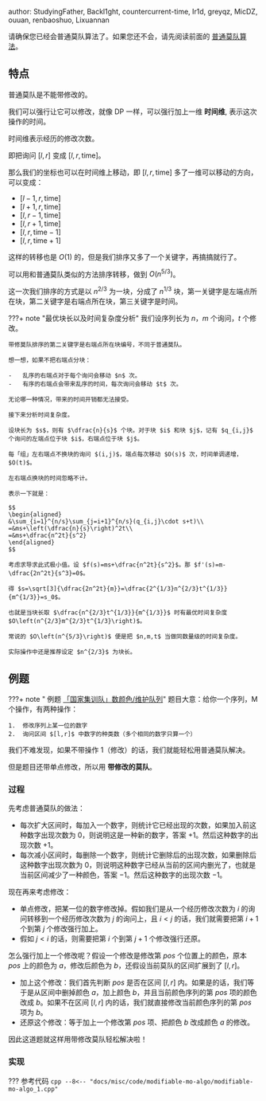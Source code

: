 author: StudyingFather, Backl1ght, countercurrent-time, Ir1d, greyqz, MicDZ, ouuan, renbaoshuo, Lixuannan

请确保您已经会普通莫队算法了。如果您还不会，请先阅读前面的 [普通莫队算法](mo-algo.md)。

## 特点

普通莫队是不能带修改的。

我们可以强行让它可以修改，就像 DP 一样，可以强行加上一维 **时间维**, 表示这次操作的时间。

时间维表示经历的修改次数。

即把询问 $[l,r]$ 变成 $[l,r,\text{time}]$。

那么我们的坐标也可以在时间维上移动，即 $[l,r,\text{time}]$ 多了一维可以移动的方向，可以变成：

-   $[l-1,r,\text{time}]$
-   $[l+1,r,\text{time}]$
-   $[l,r-1,\text{time}]$
-   $[l,r+1,\text{time}]$
-   $[l,r,\text{time}-1]$
-   $[l,r,\text{time}+1]$

这样的转移也是 $O(1)$ 的，但是我们排序又多了一个关键字，再搞搞就行了。

可以用和普通莫队类似的方法排序转移，做到 $O(n^{5/3})$。

这一次我们排序的方式是以 $n^{2/3}$ 为一块，分成了 $n^{1/3}$ 块，第一关键字是左端点所在块，第二关键字是右端点所在块，第三关键字是时间。

???+ note "最优块长以及时间复杂度分析"
    我们设序列长为 $n$，$m$ 个询问，$t$ 个修改。
    
    带修莫队排序的第二关键字是右端点所在块编号，不同于普通莫队。
    
    想一想，如果不把右端点分块：
    
    -   乱序的右端点对于每个询问会移动 $n$ 次。
    -   有序的右端点会带来乱序的时间，每次询问会移动 $t$ 次。
    
    无论哪一种情况，带来的时间开销都无法接受。
    
    接下来分析时间复杂度。
    
    设块长为 $s$，则有 $\dfrac{n}{s}$ 个块。对于块 $i$ 和块 $j$，记有 $q_{i,j}$ 个询问的左端点位于块 $i$，右端点位于块 $j$。
    
    每「组」左右端点不换块的询问 $(i,j)$，端点每次移动 $O(s)$ 次，时间单调递增，$O(t)$。
    
    左右端点换块的时间忽略不计。
    
    表示一下就是：
    
    $$
    \begin{aligned}
    &\sum_{i=1}^{n/s}\sum_{j=i+1}^{n/s}(q_{i,j}\cdot s+t)\\
    =&ms+\left(\dfrac{n}{s}\right)^2t\\
    =&ms+\dfrac{n^2t}{s^2}
    \end{aligned}
    $$
    
    考虑求导求此式极小值。设 $f(s)=ms+\dfrac{n^2t}{s^2}$。那 $f'(s)=m-\dfrac{2n^2t}{s^3}=0$。
    
    得 $s=\sqrt[3]{\dfrac{2n^2t}{m}}=\dfrac{2^{1/3}n^{2/3}t^{1/3}}{m^{1/3}}=s_0$。
    
    也就是当块长取 $\dfrac{n^{2/3}t^{1/3}}{m^{1/3}}$ 时有最优时间复杂度 $O\left(n^{2/3}m^{2/3}t^{1/3}\right)$。
    
    常说的 $O\left(n^{5/3}\right)$ 便是把 $n,m,t$ 当做同数量级的时间复杂度。
    
    实际操作中还是推荐设定 $n^{2/3}$ 为块长。

## 例题

???+ note " 例题 [「国家集训队」数颜色/维护队列](https://www.luogu.com.cn/problem/P1903)"
    题目大意：给你一个序列，M 个操作，有两种操作：
    
    1.  修改序列上某一位的数字
    2.  询问区间 $[l,r]$ 中数字的种类数（多个相同的数字只算一个）

我们不难发现，如果不带操作 1（修改）的话，我们就能轻松用普通莫队解决。

但是题目还带单点修改，所以用 **带修改的莫队**。

### 过程

先考虑普通莫队的做法：

-   每次扩大区间时，每加入一个数字，则统计它已经出现的次数，如果加入前这种数字出现次数为 $0$，则说明这是一种新的数字，答案 $+1$。然后这种数字的出现次数 $+1$。
-   每次减小区间时，每删除一个数字，则统计它删除后的出现次数，如果删除后这种数字出现次数为 $0$，则说明这种数字已经从当前的区间内删光了，也就是当前区间减少了一种颜色，答案 $-1$。然后这种数字的出现次数 $-1$。

现在再来考虑修改：

-   单点修改，把某一位的数字修改掉。假如我们是从一个经历修改次数为 $i$ 的询问转移到一个经历修改次数为 $j$ 的询问上，且 $i<j$ 的话，我们就需要把第 $i+1$ 个到第 $j$ 个修改强行加上。
-   假如 $j<i$ 的话，则需要把第 $i$ 个到第 $j+1$ 个修改强行还原。

怎么强行加上一个修改呢？假设一个修改是修改第 $pos$ 个位置上的颜色，原本 $pos$ 上的颜色为 $a$，修改后颜色为 $b$，还假设当前莫队的区间扩展到了 $[l,r]$。

-   加上这个修改：我们首先判断 $pos$ 是否在区间 $[l,r]$ 内。如果是的话，我们等于是从区间中删掉颜色 $a$，加上颜色 $b$，并且当前颜色序列的第 $pos$ 项的颜色改成 $b$。如果不在区间 $[l,r]$ 内的话，我们就直接修改当前颜色序列的第 $pos$ 项为 $b$。
-   还原这个修改：等于加上一个修改第 $pos$ 项、把颜色 $b$ 改成颜色 $a$ 的修改。

因此这道题就这样用带修改莫队轻松解决啦！

### 实现

??? 参考代码
    ```cpp
    --8<-- "docs/misc/code/modifiable-mo-algo/modifiable-mo-algo_1.cpp"
    ```
